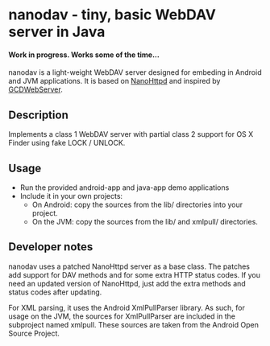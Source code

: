 # nanodav - tiny, basic WebDAV server in Java
#### Work in progress. Works some of the time...
nanodav is a light-weight WebDAV server designed for embeding in Android and JVM applications. It is based on [NanoHttpd](https://github.com/NanoHttpd/nanohttpd) and inspired by [GCDWebServer](https://github.com/swisspol/GCDWebServer). 

## Description
Implements a class 1 WebDAV server with partial class 2 support for OS X Finder using fake LOCK / UNLOCK.

## Usage

* Run the provided android-app and java-app demo applications
* Include it in your own projects:
  * On Android: copy the sources from the lib/ directories into your project.
  * On the JVM: copy the sources from the lib/ and xmlpull/ directories.
  
## Developer notes

nanodav uses a patched NanoHttpd server as a base class. The patches add support for DAV methods and for some extra HTTP status codes. If you need an updated version of NanoHttpd, just add the extra methods and status codes after updating.

For XML parsing, it uses the Android XmlPullParser library. As such, for usage on the JVM, the sources for XmlPullParser are included in the subproject named xmlpull. These sources are taken from the Android Open Source Project. 
